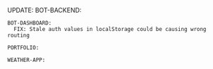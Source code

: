 UPDATE:
    BOT-BACKEND:

    BOT-DASHBOARD:
      FIX: Stale auth values in localStorage could be causing wrong routing

    PORTFOLIO:

    WEATHER-APP:
